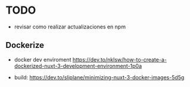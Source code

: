 # TODO

* revisar como realizar actualizaciones en npm


## Dockerize

* docker dev enviroment
https://dev.to/nklsw/how-to-create-a-dockerized-nuxt-3-development-environment-1p0a

* build: 
https://dev.to/sliplane/minimizing-nuxt-3-docker-images-5d5g